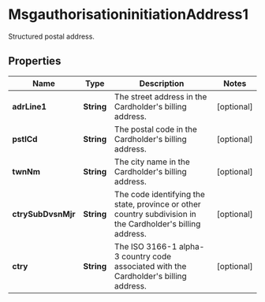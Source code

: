 

# MsgauthorisationinitiationAddress1

Structured postal address.

## Properties

| Name | Type | Description | Notes |
|------------ | ------------- | ------------- | -------------|
|**adrLine1** | **String** | The street address in the Cardholder&#39;s billing address. |  [optional] |
|**pstlCd** | **String** | The postal code in the Cardholder&#39;s billing address. |  [optional] |
|**twnNm** | **String** | The city name in the Cardholder&#39;s billing address. |  [optional] |
|**ctrySubDvsnMjr** | **String** | The code identifying the state, province or other country subdivision in the Cardholder&#39;s billing address. |  [optional] |
|**ctry** | **String** | The ISO 3166-1 alpha-3 country code associated with the Cardholder&#39;s billing address. |  [optional] |



